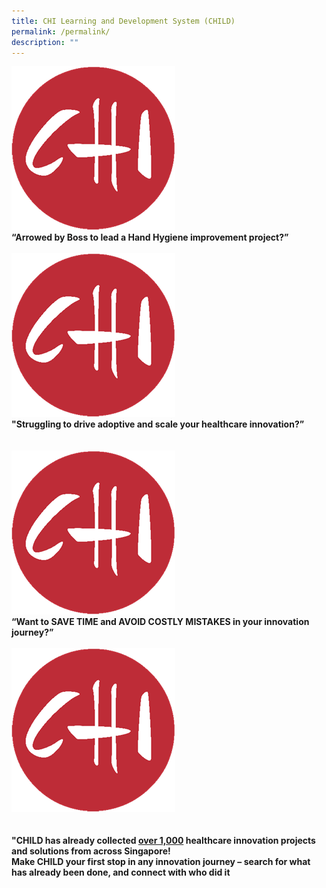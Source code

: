 ```yaml
---
title: CHI Learning and Development System (CHILD)
permalink: /permalink/
description: ""
---
```

<div class="row">
<div class="col"> 
<img alt="1st person" src="/images/CHI%20Logo.png"><br>
		<div class="header"><b>“Arrowed by Boss to lead a Hand Hygiene improvement project?” 
 </b></div><br>


</div>
	<div class="col"> 
<img alt="2nd person" src="/images/CHI%20Logo.png"><br>
	<div class="header"><b>"Struggling to drive adoptive and scale your healthcare innovation?”
 </b></div><br>
	
<br>

</div>
	<div class="col"> 
<img alt="3rd" src="/images/CHI%20Logo.png"><br>
	<div class="header"><b>“Want to SAVE TIME and AVOID COSTLY MISTAKES in your innovation journey?”
</b></div><br>
</div></div><div>
	
<div>
	<div class="row">
<div class="col"> 
<img alt="1st person" src="/images/CHI%20Logo.png"><br>
		<div class="header"><b>
 </b></div><br>


</div>
	<div class="col"> 
<br>
		<div class="header"><b>"CHILD has already collected <u>over 1,000</u> healthcare innovation projects and solutions from across Singapore!
<br>
Make CHILD your first stop in any innovation journey – search for what has already been done, and connect with who did it

 </b></div><br>
		</div></div><div></div></div></div>
